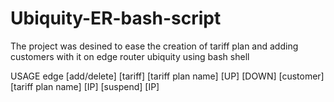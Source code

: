 # Ubiquity-ER-bash-script
The project was desined to ease the creation of tariff plan and adding customers with it on edge router ubiquity using bash shell


USAGE
edge [add/delete] [tariff]   [tariff plan name] [UP] [DOWN]
                  [customer] [tariff plan name] [IP]
				  [suspend]  [IP]
